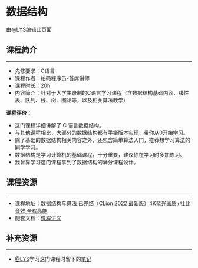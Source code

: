 # 数据结构

由[@LYS](https://lys2021.com/)编辑此页面

## 课程简介

****

- 先修要求：C语言
- 课程作者：柏码程序员-首席讲师
- 课程时长：20h
- 内容简介：针对于大学生录制的C语言学习课程（含数据结构基础内容、线性表、队列、栈、树、图论等，以及相关算法教学）

**课程评价**：

- 这门课程详细讲解了 C 语言数据结构。
- 与其他课程相比，大部分的数据结构都有手撕版本实现，带你从0开始学习。
- 除了基础的数据结构相关内容之外，还包含简单算法入门，推荐想学习算法的同学学习。
- 数据结构是学习计算机的基础课程，十分重要，建议你在学习时多加练习。
- 我曾靠学习这门课程拿到了数据结构的满分课程设计。

<!-- 介绍学习该门课程主观感受，内容包括但不限于：
    （1）课程覆盖的知识点范围
    （2）与同类课程相比它的优势与特点
    （3）学习这门课程的体验与感受
    （4）自学这门课的注意点（踩过的坑、难度预警等等）
    （5）... ...
-->

## 课程资源

****

- 课程地址：[数据结构与算法 已完结（CLion 2022 最新版）4K蓝光画质+杜比音效 全程高能](https://www.bilibili.com/video/BV13W4y127Ey/?spm_id_from=888.80997.embed_other.whitelist&t=2.55711&bvid=BV13W4y127Ey&vd_source=ce95ad6607d316dd76f87b90ab69fa3f)
- 配套文档：[课程讲义](https://www.itbaima.cn/document/8a046ps2e4w6k4py)

## 补充资源

****

- [@LYS](https://lys2021.com/)学习这门课程时留下的[笔记](https://lys2021.com/category/data-structure/)
